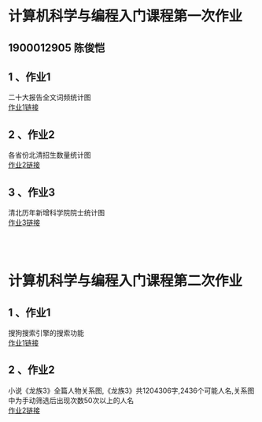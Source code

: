 # 计算机科学与编程入门课程第一次作业

## 1900012905 陈俊恺
## 1 、作业1
 二十大报告全文词频统计图 <br/>
 [作业1链接](https://cjoiercjk.github.io/20th_CPC_report.html)
 
## 2 、作业2
 各省份北清招生数量统计图 <br/>
 [作业2链接](https://cjoiercjk.github.io/2022年北清全国招生统计图.html)
 
## 3 、作业3
 清北历年新增科学院院士统计图 <br/>
 [作业3链接](https://cjoiercjk.github.io/清北历年新增科学院院士图2.html)

 <br/> <br/> 

# 计算机科学与编程入门课程第二次作业

## 1 、作业1
 搜狗搜索引擎的搜索功能
  <br/>
 [作业1链接](https://cjoiercjk.github.io/my_sougou.html)
 
## 2 、作业2
 小说《龙族3》全篇人物关系图,《龙族3》共1204306字,2436个可能人名,关系图中为手动筛选后出现次数50次以上的人名
 <br/>
 [作业2链接](https://cjoiercjk.github.io/关系图-龙族人物.html)
